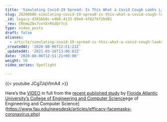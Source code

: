 ```yaml
---
title: 'Simulating Covid-19 Spread: Is This What a Covid Cough Looks Like?'
slug: 20200806-simulating-covid-19-spread-is-this-what-a-covid-cough-looks-like
_id: legacy-d381bb0c-e4b0-4133-89e0-4f02f6f2bd81
_rev: CRhmwZOx7vxYXrRSdQr7cS
type: video_posts
draft: false
aliases:
  - article/simulating-covid-19-spread-is-this-what-a-covid-cough-looks-like/
_createdAt: '2020-08-06T12:51:21Z'
_updatedAt: '2021-03-16T13:06:01Z'
date: '2020-08-06T12:51:21+00:00'
weight: 50
video_series: Spotlight

---
```

{{< youtube JCg7JqVImA4 >}}

Here’s the [VIDEO](https://www.fau.edu/newsdesk/articles/efficacy-facemasks-coronavirus.php) in full from the [recent published study](https://aip.scitation.org/doi/10.1063/5.0016018) by [Florida Atlantic University’s College of Engineering and Computer Science](https://www.fau.edu/newsdesk/articles/efficacy-facemasks-coronavirus.php)ege of Engineering and Computer Science](https://www.fau.edu/newsdesk/articles/efficacy-facemasks-coronavirus.php)